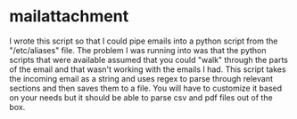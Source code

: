 # mailattachment
I wrote this script so that I could pipe emails into a python script from the "/etc/aliases" file. The problem I was running into was that the python scripts that were available assumed that you could "walk" through the parts of the email and that wasn't working with the emails I had. This script takes the incoming email as a string and uses regex to parse through relevant sections and then saves them to a file. You will have to customize it based on your needs but it should be able to parse csv and pdf files out of the box.
